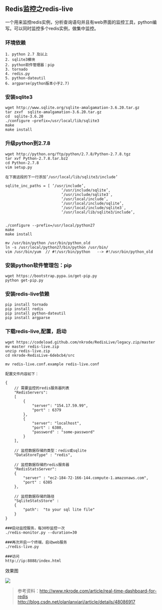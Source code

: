 ## Redis监控之redis-live

一个用来监控redis实例，分析查询语句并且有web界面的监控工具，python编写。可以同时监控多个redis实例，做集中监控。

### 环境依赖

	1. python 2.7 及以上
	2. sqlite3模块
	2. python软件管理器：pip
	3. tornado 
	4. redis.py
	5. python-dateutil
	6. argparse(python版本小于2.7)


###  安装sqlite3

	wget http://www.sqlite.org/sqlite-amalgamation-3.6.20.tar.gz
	tar zxvf  sqlite-amalgamation-3.6.20.tar.gz
	cd  sqlite-3.6.20
	./configure –prefix=/usr/local/lib/sqlite3
	make
	make install  

### 升级python到2.7.8

	wget http://python.org/ftp/python/2.7.8/Python-2.7.8.tgz
	tar xvf Python-2.7.8.tar.bz2 
	cd Python-2.7.8
	vim setup.py
	
	在下面这段的下一行添加’/usr/local/lib/sqlite3/include’

	sqlite_inc_paths = [ ‘/usr/include’,
                             ‘/usr/include/sqlite’,
                             ‘/usr/include/sqlite3′,
                             ‘/usr/local/include’,
                             ‘/usr/local/include/sqlite’,
                             ‘/usr/local/include/sqlite3′,
                             ‘/usr/local/lib/sqlite3/include’,


	./configure --prefix=/usr/local/python27
	make
	make install

	mv /usr/bin/python /usr/bin/python_old
	ln -s /usr/local/python27/bin/python /usr/bin/
	vim /usr/bin/yum  // #!/usr/bin/python   --> #!/usr/bin/python_old

### 安装python软件管理包：pip

	wget https://bootstrap.pypa.io/get-pip.py
	python get-pip.py

### 安装redis-live依赖

	pip install tornado
	pip install redis
	pip install python-dateutil
	pip install argparse

### 下载redis-live,配置，启动

	wget https://codeload.github.com/nkrode/RedisLive/legacy.zip/master
	mv master redis-live.zip
	unzip redis-live.zip
	cd nkrode-RedisLive-6debcb4/src
	
	mv redis-live.conf.example redis-live.conf

	配置文件内容如下：

	{
		// 需要监控的redis服务器列表
		"RedisServers":
		[ 
			{
	  			"server": "154.17.59.99",
	  			"port" : 6379
			},		
			{
	  			"server": "localhost",
	  			"port" : 6380,
	  			"password" : "some-password"
			}		
		],
	
		// 监控数据存储的类型：redis或sqlite
		"DataStoreType" : "redis",
	
		// 监控数据存储的redis服务器
		"RedisStatsServer":
		{
			"server" : "ec2-184-72-166-144.compute-1.amazonaws.com",
			"port" : 6385
		},
		
		// 监控数据存储的路径
		"SqliteStatsStore" :
		{
			"path":  "to your sql lite file"
		}
	}

	###启动监控服务，每30秒监控一次
	./redis-monitor.py --duration=30 

	###再次开启一个终端，启动web服务
	./redis-live.py
	
	###访问
	http://ip:8888/index.html


效果图

![](http://i.imgur.com/KwotTrO.png)


> 参考资料：http://www.nkrode.com/article/real-time-dashboard-for-redis  
> http://blog.csdn.net/olanlanxiari/article/details/48086917